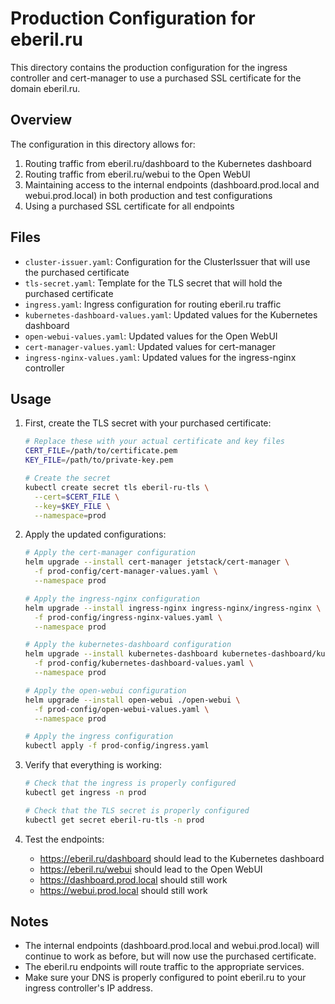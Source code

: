 # Production Configuration for eberil.ru

This directory contains the production configuration for the ingress controller and cert-manager to use a purchased SSL certificate for the domain eberil.ru.

## Overview

The configuration in this directory allows for:

1. Routing traffic from eberil.ru/dashboard to the Kubernetes dashboard
2. Routing traffic from eberil.ru/webui to the Open WebUI
3. Maintaining access to the internal endpoints (dashboard.prod.local and webui.prod.local) in both production and test configurations
4. Using a purchased SSL certificate for all endpoints

## Files

- `cluster-issuer.yaml`: Configuration for the ClusterIssuer that will use the purchased certificate
- `tls-secret.yaml`: Template for the TLS secret that will hold the purchased certificate
- `ingress.yaml`: Ingress configuration for routing eberil.ru traffic
- `kubernetes-dashboard-values.yaml`: Updated values for the Kubernetes dashboard
- `open-webui-values.yaml`: Updated values for the Open WebUI
- `cert-manager-values.yaml`: Updated values for cert-manager
- `ingress-nginx-values.yaml`: Updated values for the ingress-nginx controller

## Usage

1. First, create the TLS secret with your purchased certificate:

   ```bash
   # Replace these with your actual certificate and key files
   CERT_FILE=/path/to/certificate.pem
   KEY_FILE=/path/to/private-key.pem
   
   # Create the secret
   kubectl create secret tls eberil-ru-tls \
     --cert=$CERT_FILE \
     --key=$KEY_FILE \
     --namespace=prod
   ```

2. Apply the updated configurations:

   ```bash
   # Apply the cert-manager configuration
   helm upgrade --install cert-manager jetstack/cert-manager \
     -f prod-config/cert-manager-values.yaml \
     --namespace prod

   # Apply the ingress-nginx configuration
   helm upgrade --install ingress-nginx ingress-nginx/ingress-nginx \
     -f prod-config/ingress-nginx-values.yaml \
     --namespace prod

   # Apply the kubernetes-dashboard configuration
   helm upgrade --install kubernetes-dashboard kubernetes-dashboard/kubernetes-dashboard \
     -f prod-config/kubernetes-dashboard-values.yaml \
     --namespace prod

   # Apply the open-webui configuration
   helm upgrade --install open-webui ./open-webui \
     -f prod-config/open-webui-values.yaml \
     --namespace prod

   # Apply the ingress configuration
   kubectl apply -f prod-config/ingress.yaml
   ```

3. Verify that everything is working:

   ```bash
   # Check that the ingress is properly configured
   kubectl get ingress -n prod
   
   # Check that the TLS secret is properly configured
   kubectl get secret eberil-ru-tls -n prod
   ```

4. Test the endpoints:
   - https://eberil.ru/dashboard should lead to the Kubernetes dashboard
   - https://eberil.ru/webui should lead to the Open WebUI
   - https://dashboard.prod.local should still work
   - https://webui.prod.local should still work

## Notes

- The internal endpoints (dashboard.prod.local and webui.prod.local) will continue to work as before, but will now use the purchased certificate.
- The eberil.ru endpoints will route traffic to the appropriate services.
- Make sure your DNS is properly configured to point eberil.ru to your ingress controller's IP address.